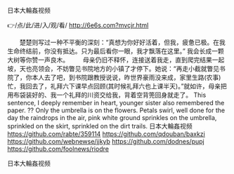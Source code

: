 
日本大輪姦视频




👉/点/此/进/入/观/看/ http://6e6s.com?mvcjr.html




　　楚楚则写过一种不平衡的深刻：“真想为你好好活着，但我，疲惫已极。在我生命终结前，你没有抵达。只为最后看你一眼，我才飘落在这里。”
	我会长成一颗大树等你赞一声良木。
　　母亲仍旧不释怀，连接送着我走，直到爬完结果一起坡，天也亮领会，不妨瞥见书院地方的小镇了才停下。她说：“再走小截就瞥见书院了，你本人去了吧，到书院跟教授说说，昨世界豪雨没来成，家里生路(农事)忙，我回去了，礼拜六下课早点回顾(其时候礼拜六也上课半天)。”就如许，母亲把用布袋装好的、我一个礼拜的川资交给我，背着空背篼回身就走了。
This sentence, I deeply remember in heart, younger sister also remembered the paper.
??
Only the umbrella is on the flowers.
Petals swirl, well done for the day the raindrops in the air, pink white ground sprinkles on the umbrella, sprinkled on the skirt, sprinkled on the dirt trails.
日本大輪姦视频 https://github.com/rabte/359114
https://github.com/qdouban/baxkzi
https://github.com/webnewse/jjkyb
https://github.com/dodnes/pupj
https://github.com/foolnews/riodre





日本大輪姦视频
